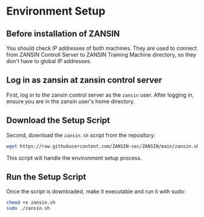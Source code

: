 # Environment Setup

## Before installation of ZANSIN

You should check IP addresses of both machines. They are used to connect from ZANSIN Controll Server to ZANSIN Training Machine directory, so they don't have to global IP addresses.

## Log in as zansin at zansin control server

First, log in to the zansin control server as the `zansin` user.
After logging in, ensure you are in the zansin user's home directory.

## Download the Setup Script

Second, download the `zansin.sh` script from the repository:

```bash
wget https://raw.githubusercontent.com/ZANSIN-sec/ZANSIN/main/zansin.sh
```
This script will handle the environment setup process.

## Run the Setup Script
Once the script is downloaded, make it executable and run it with sudo:

```bash
chmod +x zansin.sh
sudo ./zansin.sh
```
